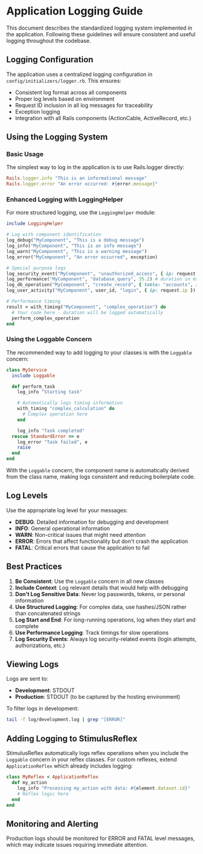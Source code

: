 # Application Logging Guide

This document describes the standardized logging system implemented in the application. Following these guidelines will ensure consistent and useful logging throughout the codebase.

## Logging Configuration

The application uses a centralized logging configuration in `config/initializers/logger.rb`. This ensures:

- Consistent log format across all components
- Proper log levels based on environment
- Request ID inclusion in all log messages for traceability
- Exception logging
- Integration with all Rails components (ActionCable, ActiveRecord, etc.)

## Using the Logging System

### Basic Usage

The simplest way to log in the application is to use Rails.logger directly:

```ruby
Rails.logger.info "This is an informational message"
Rails.logger.error "An error occurred: #{error.message}"
```

### Enhanced Logging with LoggingHelper

For more structured logging, use the `LoggingHelper` module:

```ruby
include LoggingHelper

# Log with component identification
log_debug("MyComponent", "This is a debug message")
log_info("MyComponent", "This is an info message")
log_warn("MyComponent", "This is a warning message")
log_error("MyComponent", "An error occurred", exception)

# Special purpose logs
log_security_event("MyComponent", "unauthorized_access", { ip: request.ip })
log_performance("MyComponent", "database_query", 35.2) # duration in ms
log_db_operation("MyComponent", "create_record", { table: "accounts", id: 123 })
log_user_activity("MyComponent", user_id, "login", { ip: request.ip })

# Performance timing
result = with_timing("MyComponent", "complex_operation") do
  # Your code here - duration will be logged automatically
  perform_complex_operation
end
```

### Using the Loggable Concern

The recommended way to add logging to your classes is with the `Loggable` concern:

```ruby
class MyService
  include Loggable

  def perform_task
    log_info "Starting task"

    # Automatically logs timing information
    with_timing "complex_calculation" do
      # Complex operation here
    end

    log_info "Task completed"
  rescue StandardError => e
    log_error "Task failed", e
    raise
  end
end
```

With the `Loggable` concern, the component name is automatically derived from the class name, making logs consistent and reducing boilerplate code.

## Log Levels

Use the appropriate log level for your messages:

- **DEBUG**: Detailed information for debugging and development
- **INFO**: General operational information
- **WARN**: Non-critical issues that might need attention
- **ERROR**: Errors that affect functionality but don't crash the application
- **FATAL**: Critical errors that cause the application to fail

## Best Practices

1. **Be Consistent**: Use the `Loggable` concern in all new classes
2. **Include Context**: Log relevant details that would help with debugging
3. **Don't Log Sensitive Data**: Never log passwords, tokens, or personal information
4. **Use Structured Logging**: For complex data, use hashes/JSON rather than concatenated strings
5. **Log Start and End**: For long-running operations, log when they start and complete
6. **Use Performance Logging**: Track timings for slow operations
7. **Log Security Events**: Always log security-related events (login attempts, authorizations, etc.)

## Viewing Logs

Logs are sent to:

- **Development**: STDOUT
- **Production**: STDOUT (to be captured by the hosting environment)

To filter logs in development:

```bash
tail -f log/development.log | grep "[ERROR]"
```

## Adding Logging to StimulusReflex

StimulusReflex automatically logs reflex operations when you include the `Loggable` concern in your reflex classes. For custom reflexes, extend `ApplicationReflex` which already includes logging:

```ruby
class MyReflex < ApplicationReflex
  def my_action
    log_info "Processing my_action with data: #{element.dataset.id}"
    # Reflex logic here
  end
end
```

## Monitoring and Alerting

Production logs should be monitored for ERROR and FATAL level messages, which may indicate issues requiring immediate attention.
